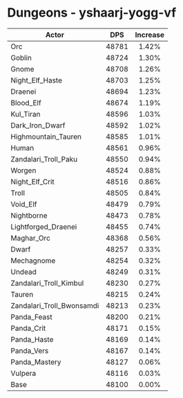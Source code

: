 # Dungeons - yshaarj-yogg-vf
| Actor | DPS | Increase |
|---|:---:|:---:|
|Orc|48781|1.42%|
|Goblin|48724|1.30%|
|Gnome|48708|1.26%|
|Night_Elf_Haste|48703|1.25%|
|Draenei|48694|1.23%|
|Blood_Elf|48674|1.19%|
|Kul_Tiran|48596|1.03%|
|Dark_Iron_Dwarf|48592|1.02%|
|Highmountain_Tauren|48585|1.01%|
|Human|48561|0.96%|
|Zandalari_Troll_Paku|48550|0.94%|
|Worgen|48524|0.88%|
|Night_Elf_Crit|48516|0.86%|
|Troll|48505|0.84%|
|Void_Elf|48479|0.79%|
|Nightborne|48473|0.78%|
|Lightforged_Draenei|48455|0.74%|
|Maghar_Orc|48368|0.56%|
|Dwarf|48257|0.33%|
|Mechagnome|48254|0.32%|
|Undead|48249|0.31%|
|Zandalari_Troll_Kimbul|48230|0.27%|
|Tauren|48215|0.24%|
|Zandalari_Troll_Bwonsamdi|48213|0.23%|
|Panda_Feast|48200|0.21%|
|Panda_Crit|48171|0.15%|
|Panda_Haste|48169|0.14%|
|Panda_Vers|48167|0.14%|
|Panda_Mastery|48127|0.06%|
|Vulpera|48116|0.03%|
|Base|48100|0.00%|
